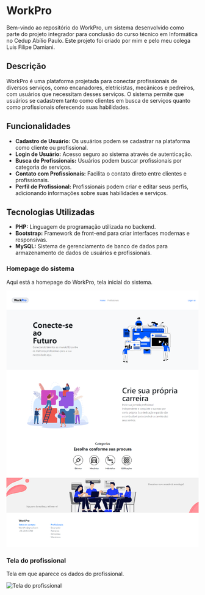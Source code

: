 # WorkPro

Bem-vindo ao repositório do WorkPro, um sistema desenvolvido como parte do projeto integrador para conclusão do curso técnico em Informática no Cedup Abílio Paulo. Este projeto foi criado por mim e pelo meu colega Luis Filipe Damiani.

## Descrição

WorkPro é uma plataforma projetada para conectar profissionais de diversos serviços, como encanadores, eletricistas, mecânicos e pedreiros, com usuários que necessitam desses serviços. O sistema permite que usuários se cadastrem tanto como clientes em busca de serviços quanto como profissionais oferecendo suas habilidades.

## Funcionalidades

- **Cadastro de Usuário:** Os usuários podem se cadastrar na plataforma como cliente ou profissional.
- **Login de Usuário:** Acesso seguro ao sistema através de autenticação.
- **Busca de Profissionais:** Usuários podem buscar profissionais por categoria de serviços.
- **Contato com Profissionais:** Facilita o contato direto entre clientes e profissionais.
- **Perfil de Profissional:** Profissionais podem criar e editar seus perfis, adicionando informações sobre suas habilidades e serviços.

## Tecnologias Utilizadas

- **PHP:** Linguagem de programação utilizada no backend.
- **Bootstrap:** Framework de front-end para criar interfaces modernas e responsivas.
- **MySQL:** Sistema de gerenciamento de banco de dados para armazenamento de dados de usuários e profissionais.

### Homepage do sistema

Aqui está a homepage do WorkPro, tela inicial do sistema.

![Homepage](https://github.com/FernandoFernandesFarias/Projeto_integrador/blob/main/View/img/Sistema/interface.png)

### Tela do profissional

Tela em que aparece os dados do profissional.

![Tela do profissional](https://github.com/FernandoFernandesFarias/Projeto_integrador/blob/main/View/img/Sistema/tela_profissional.png')

